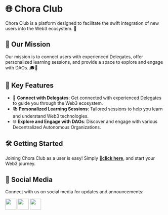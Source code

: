 # 🌐 Chora Club

Chora Club is a platform designed to facilitate the swift integration of new users into the Web3 ecosystem. 🚀

## 🤝 Our Mission

Our mission is to connect users with experienced Delegates, offer personalized learning sessions, and provide a space to explore and engage with DAOs. 🎓🔗

## 🌱 Key Features

- 🤝 **Connect with Delegates**: Get connected with experienced Delegates to guide you through the Web3 ecosystem.
- 📚 **Personalized Learning Sessions**: Tailored sessions to help you learn and understand Web3 technologies.
- 🌐 **Explore and Engage with DAOs**: Discover and engage with various Decentralized Autonomous Organizations.

## 🛠 Getting Started

Joining Chora Club as a user is easy! Simply **🔗[click here](https://chora.club)**, and start your Web3 journey.

## 📱 Social Media

Connect with us on social media for updates and announcements:

[<img src="https://github.com/ChoraClub/ChoraClub/blob/main/images/discord.png?raw=true" width="35" height="35">](https://discord.gg/mFyeq34cGM)
[<img src="https://github.com/ChoraClub/ChoraClub/blob/main/images/twitter.png?raw=true" width="35" height="35">](https://twitter.com/ChoraClub)
[<img src="https://github.com/ChoraClub/ChoraClub/blob/main/images/telegram.png?raw=true" width="35" height="35">](https://t.me/choraclub)
